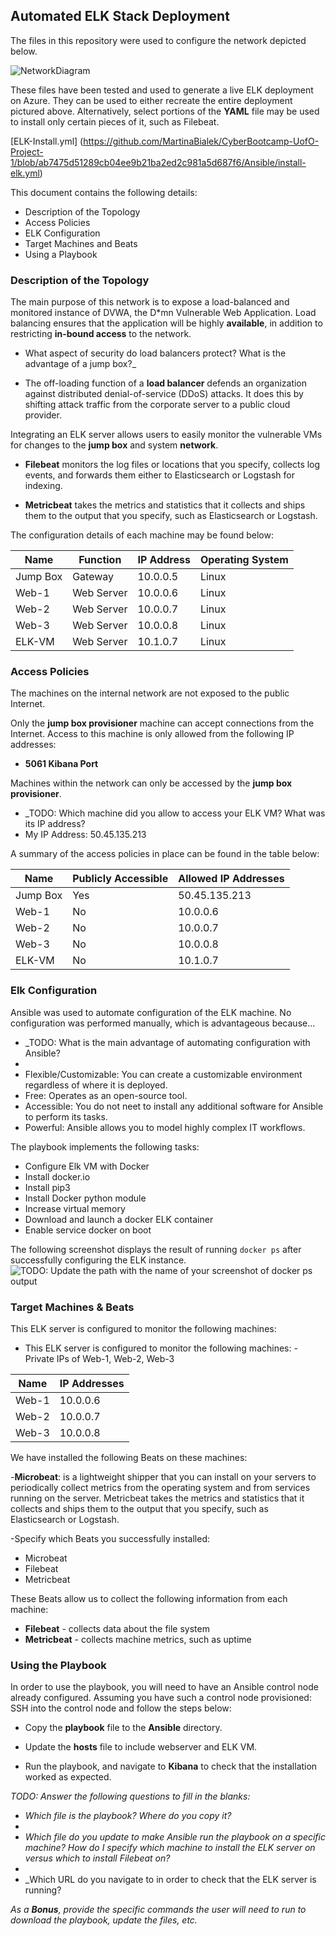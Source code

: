 ## Automated ELK Stack Deployment
The files in this repository were used to configure the network depicted below.

![NetworkDiagram](https://user-images.githubusercontent.com/99365720/153497900-453d44be-7c24-480e-83ef-07ad874bae6a.png)


These files have been tested and used to generate a live ELK deployment on Azure. They can be used to either recreate the entire deployment pictured above. Alternatively, select portions of the **YAML** file may be used to install only certain pieces of it, such as Filebeat.

[ELK-Install.yml] (https://github.com/MartinaBialek/CyberBootcamp-UofO-Project-1/blob/ab7475d51289cb04ee9b21ba2ed2c981a5d687f6/Ansible/install-elk.yml)
 
 This document contains the following details:

- Description of the Topology
- Access Policies
- ELK Configuration
- Target Machines and Beats
- Using a Playbook

### Description of the Topology
The main purpose of this network is to expose a load-balanced and monitored instance of DVWA, the D*mn Vulnerable Web Application.
Load balancing ensures that the application will be highly **available**, in addition to restricting **in-bound access** to the network.

- What aspect of security do load balancers protect? What is the advantage of a jump box?_

- The off-loading function of a **load balancer** defends an organization against distributed denial-of-service (DDoS) attacks. It does this by shifting attack traffic from the corporate server to a public cloud provider.

Integrating an ELK server allows users to easily monitor the vulnerable VMs for changes to the **jump box** and system **network**.

- **Filebeat** monitors the log files or locations that you specify, collects log events, and forwards them either to Elasticsearch or Logstash for indexing.

- **Metricbeat** takes the metrics and statistics that it collects and ships them to the output that you specify, such as Elasticsearch or Logstash. 

The configuration details of each machine may be found below:

| Name     | Function | IP Address | Operating System|
|----------|----------|------------|-----------------|
| Jump Box | Gateway  | 10.0.0.5   | Linux           |
| Web-1    |Web Server| 10.0.0.6   |  Linux          |
| Web-2    |Web Server| 10.0.0.7   |  Linux          |
| Web-3    |Web Server| 10.0.0.8   |  Linux          |
| ELK-VM   |Web Server| 10.1.0.7   |  Linux          |

### Access Policies
The machines on the internal network are not exposed to the public Internet. 

Only the **jump box provisioner** machine can accept connections from the Internet. Access to this machine is only allowed from the following IP addresses:
- **5061 Kibana Port**

Machines within the network can only be accessed by the **jump box provisioner**.

- _TODO: Which machine did you allow to access your ELK VM? What was its IP address?
- My IP Address: 50.45.135.213

A summary of the access policies in place can be found in the table below:

| Name     | Publicly Accessible | Allowed IP Addresses |
|----------|---------------------|----------------------|
| Jump Box |    Yes              | 50.45.135.213        |
|  Web-1   |    No               | 10.0.0.6             |
|  Web-2   |    No               | 10.0.0.7             |
|  Web-3   |    No               | 10.0.0.8             |
| ELK-VM   |    No               | 10.1.0.7             |  

### Elk Configuration
Ansible was used to automate configuration of the ELK machine. No configuration was performed manually, which is advantageous because...

- _TODO: What is the main advantage of automating configuration with Ansible?
- 
- Flexible/Customizable: You can create a customizable environment regardless of where it is deployed.  
- Free: Operates as an open-source tool.
- Accessible: You do not neet to install any additional software for Ansible to perform its tasks. 
- Powerful: Ansible allows you to model highly complex IT workflows.

The playbook implements the following tasks:

- Configure Elk VM with Docker
- Install docker.io
- Install pip3
- Install Docker python module
- Increase virtual memory
- Download and launch a docker ELK container
- Enable service docker on boot

The following screenshot displays the result of running `docker ps` after successfully configuring the ELK instance.
![TODO: Update the path with the name of your screenshot of docker ps output](Images/docker_ps_output.png)


### Target Machines & Beats
This ELK server is configured to monitor the following machines:

- This ELK server is configured to monitor the following machines: -Private IPs of Web-1, Web-2, Web-3

| Name     |    IP Addresses     |
|----------|---------------------|
|  Web-1   | 10.0.0.6            |
|  Web-2   | 10.0.0.7            |
|  Web-3   | 10.0.0.8            |


We have installed the following Beats on these machines:

-**Microbeat**: is a lightweight shipper that you can install on your servers to periodically collect metrics from the operating system and from services running on the server. Metricbeat takes the metrics and statistics that it collects and ships them to the output that you specify, such as Elasticsearch or Logstash.

-Specify which Beats you successfully installed:
- Microbeat
- Filebeat
- Metricbeat

These Beats allow us to collect the following information from each machine:

- **Filebeat** - collects data about the file system
- **Metricbeat** - collects machine metrics, such as uptime


### Using the Playbook
In order to use the playbook, you will need to have an Ansible control node already configured. Assuming you have such a control node provisioned: 
SSH into the control node and follow the steps below:

- Copy the **playbook** file to the **Ansible** directory.

- Update the **hosts** file to include webserver and ELK VM.

- Run the playbook, and navigate to **Kibana** to check that the installation worked as expected.


_TODO: Answer the following questions to fill in the blanks:_

- _Which file is the playbook? Where do you copy it?_
- 
- _Which file do you update to make Ansible run the playbook on a specific machine? How do I specify which machine to install the ELK server on versus which to install Filebeat on?_
- 
- _Which URL do you navigate to in order to check that the ELK server is running?

_As a **Bonus**, provide the specific commands the user will need to run to download the playbook, update the files, etc._
